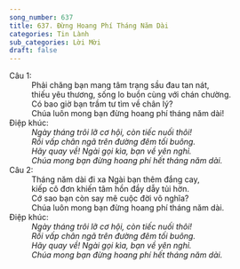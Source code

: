 ```yaml
---
song_number: 637
title: 637. Đừng Hoang Phí Tháng Năm Dài
categories: Tin Lành
sub_categories: Lời Mời
draft: false
---
```

<dl><dt>Câu 1:</dt><dd data-verse="1">Phải chăng bạn mang tâm trạng sầu đau tan nát, <br/>thiếu yêu thương, sống lo buồn cùng với chán chường. <br/>Có bao giờ bạn trầm tư tìm về chân lý? <br/>Chúa luôn mong bạn đừng hoang phí tháng năm dài! </dd><dt>Điệp khúc:</dt><dd data-chorus="1"><em>Ngày tháng trôi lỡ cơ hội, còn tiếc nuối thôi! <br/>Rồi vấp chân ngã trên đường đêm tối buông. <br/>Hãy quay về! Ngài gọi kìa, bạn về yên nghỉ. <br/>Chúa mong bạn đừng hoang phí hết tháng năm dài. </em></dd><dt>Câu 2:</dt><dd data-verse="2">Tháng năm dài đi xa Ngài bạn thêm đắng cay, <br/>kiếp cô đơn khiến tâm hồn đầy dẫy tủi hờn. <br/>Cớ sao bạn còn say mê cuộc đời vô nghĩa? <br/>Chúa luôn mong bạn đừng hoang phí tháng năm dài. </dd><dt>Điệp khúc:</dt><dd data-chorus="1"><em>Ngày tháng trôi lỡ cơ hội, còn tiếc nuối thôi! <br/>Rồi vấp chân ngã trên đường đêm tối buông. <br/>Hãy quay về! Ngài gọi kìa, bạn về yên nghỉ. <br/>Chúa mong bạn đừng hoang phí hết tháng năm dài. </em></dd></dl>